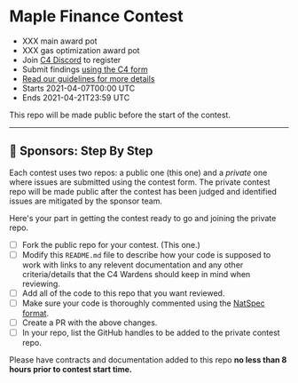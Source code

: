 # Maple Finance Contest
- XXX main award pot
- XXX gas optimization award pot
- Join [C4 Discord](https://discord.gg/EY5dvm3evD) to register
- Submit findings [using the C4 form](https://c4-maple.netlify.app/)
- [Read our guidelines for more details](https://code423n4.com/compete)
- Starts 2021-04-07T00:00 UTC
- Ends 2021-04-21T23:59 UTC

This repo will be made public before the start of the contest.

---

## :handshake: Sponsors: Step By Step
Each contest uses two repos: a public one (this one) and a _private_ one where issues are submitted using the contest form. The private contest repo will be made public after the contest has been judged and identified issues are mitigated by the sponsor team.

Here's your part in getting the contest ready to go and joining the private repo.

- [ ] Fork the public repo for your contest. (This one.)
- [ ] Modify this `README.md` file to describe how your code is supposed to work with links to any relevent documentation and any other criteria/details that the C4 Wardens should keep in mind when reviewing.
- [ ] Add all of the code to this repo that you want reviewed.
- [ ] Make sure your code is thoroughly commented using the [NatSpec format](https://docs.soliditylang.org/en/v0.5.10/natspec-format.html#natspec-format).
- [ ] Create a PR with the above changes.
- [ ] In your repo, list the GitHub handles to be added to the private contest repo.

Please have contracts and documentation added to this repo **no less than 8 hours prior to contest start time.**
